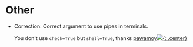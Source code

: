 # Other

* Correction: Correct argument to use pipes in terminals.

    You don't use `check=True` but `shell=True`, thanks [pawamoy](https://github.com/pawamoy)[![](not-by-ai.svg){: .center}](https://notbyai.fyi)
